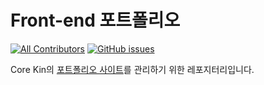 # Front-end 포트폴리오

[![All Contributors](https://img.shields.io/badge/all_contributors-orange.svg?style=flat-square)](#contributors)
[![GitHub issues](https://img.shields.io/badge/issues-red.svg?style=flat-square)](https://github.com/COREkin/kinpof.github.io/issues)

Core Kin의 [포트폴리오 사이트](https://corekin.github.io/kinpof.github.io/)를 관리하기 위한 레포지터리입니다.
